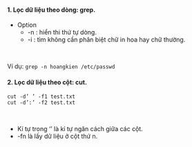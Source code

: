 #### 1. Lọc dữ liệu theo dòng: grep. 
- Option
  + -n : hiển thi thứ tự dòng. 
  + -i : tìm không cần phân biệt chữ in hoa hay chữ thường.

<br/>

Ví dụ: ```grep -n hoangkien /etc/passwd```


#### 2. Lọc dữ liệu theo cột: cut.
		
```cut -d’ ’ -f1 test.txt```  <br/>
```cut -d’:’ -f2 test.txt```

<br/>

- Kí tự trong ‘’ là kí tự ngăn cách giữa các cột.	
- -fn là lấy dữ liệu ở cột thứ n.
